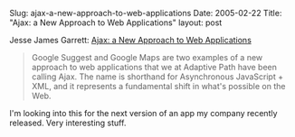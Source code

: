 Slug: ajax-a-new-approach-to-web-applications
Date: 2005-02-22
Title: "Ajax: a New Approach to Web Applications"
layout: post

Jesse James Garrett: <a href="http://www.adaptivepath.com/publications/essays/archives/000385.php">Ajax: a New Approach to Web Applications</a>

>Google Suggest and Google Maps are two examples of a new approach to web applications that we at Adaptive Path have been calling Ajax. The name is shorthand for Asynchronous JavaScript + XML, and it represents a fundamental shift in what's possible on the Web.

I'm looking into this for the next version of an app my company recently released. Very interesting stuff.
